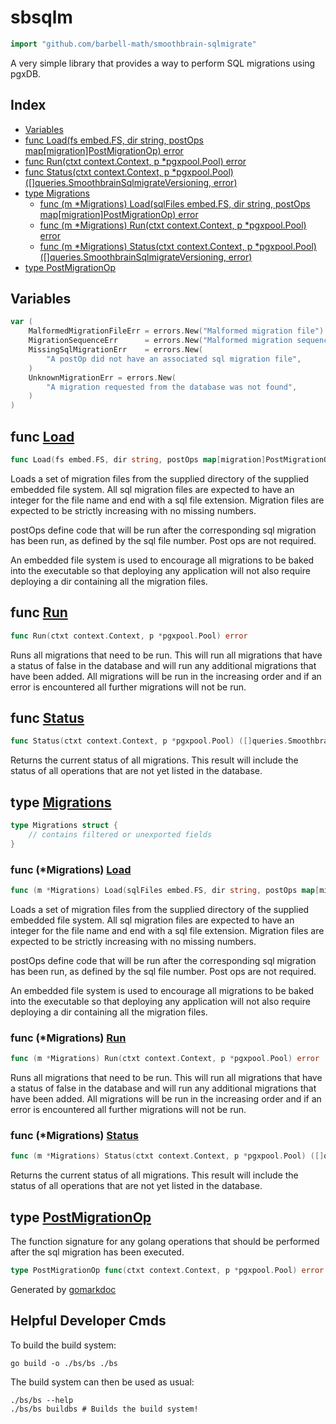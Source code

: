 <!-- gomarkdoc:embed:start -->

<!-- Code generated by gomarkdoc. DO NOT EDIT -->

# sbsqlm

```go
import "github.com/barbell-math/smoothbrain-sqlmigrate"
```

A very simple library that provides a way to perform SQL migrations using pgxDB.

## Index

- [Variables](<#variables>)
- [func Load\(fs embed.FS, dir string, postOps map\[migration\]PostMigrationOp\) error](<#Load>)
- [func Run\(ctxt context.Context, p \*pgxpool.Pool\) error](<#Run>)
- [func Status\(ctxt context.Context, p \*pgxpool.Pool\) \(\[\]queries.SmoothbrainSqlmigrateVersioning, error\)](<#Status>)
- [type Migrations](<#Migrations>)
  - [func \(m \*Migrations\) Load\(sqlFiles embed.FS, dir string, postOps map\[migration\]PostMigrationOp\) error](<#Migrations.Load>)
  - [func \(m \*Migrations\) Run\(ctxt context.Context, p \*pgxpool.Pool\) error](<#Migrations.Run>)
  - [func \(m \*Migrations\) Status\(ctxt context.Context, p \*pgxpool.Pool\) \(\[\]queries.SmoothbrainSqlmigrateVersioning, error\)](<#Migrations.Status>)
- [type PostMigrationOp](<#PostMigrationOp>)


## Variables

<a name="MalformedMigrationFileErr"></a>

```go
var (
    MalformedMigrationFileErr = errors.New("Malformed migration file")
    MigrationSequenceErr      = errors.New("Malformed migration sequence")
    MissingSqlMigrationErr    = errors.New(
        "A postOp did not have an associated sql migration file",
    )
    UnknownMigrationErr = errors.New(
        "A migration requested from the database was not found",
    )
)
```

<a name="Load"></a>
## func [Load](<https://github.com/barbell-math/smoothbrain-sqlmigrate/blob/main/sqlMigrate.go#L65>)

```go
func Load(fs embed.FS, dir string, postOps map[migration]PostMigrationOp) error
```

Loads a set of migration files from the supplied directory of the supplied embedded file system. All sql migration files are expected to have an integer for the file name and end with a sql file extension. Migration files are expected to be strictly increasing with no missing numbers.

postOps define code that will be run after the corresponding sql migration has been run, as defined by the sql file number. Post ops are not required.

An embedded file system is used to encourage all migrations to be baked into the executable so that deploying any application will not also require deploying a dir containing all the migration files.

<a name="Run"></a>
## func [Run](<https://github.com/barbell-math/smoothbrain-sqlmigrate/blob/main/sqlMigrate.go#L82>)

```go
func Run(ctxt context.Context, p *pgxpool.Pool) error
```

Runs all migrations that need to be run. This will run all migrations that have a status of false in the database and will run any additional migrations that have been added. All migrations will be run in the increasing order and if an error is encountered all further migrations will not be run.

<a name="Status"></a>
## func [Status](<https://github.com/barbell-math/smoothbrain-sqlmigrate/blob/main/sqlMigrate.go#L71-L74>)

```go
func Status(ctxt context.Context, p *pgxpool.Pool) ([]queries.SmoothbrainSqlmigrateVersioning, error)
```

Returns the current status of all migrations. This result will include the status of all operations that are not yet listed in the database.

<a name="Migrations"></a>
## type [Migrations](<https://github.com/barbell-math/smoothbrain-sqlmigrate/blob/main/sqlMigrate.go#L30-L36>)



```go
type Migrations struct {
    // contains filtered or unexported fields
}
```

<a name="Migrations.Load"></a>
### func \(\*Migrations\) [Load](<https://github.com/barbell-math/smoothbrain-sqlmigrate/blob/main/sqlMigrate.go#L97-L101>)

```go
func (m *Migrations) Load(sqlFiles embed.FS, dir string, postOps map[migration]PostMigrationOp) error
```

Loads a set of migration files from the supplied directory of the supplied embedded file system. All sql migration files are expected to have an integer for the file name and end with a sql file extension. Migration files are expected to be strictly increasing with no missing numbers.

postOps define code that will be run after the corresponding sql migration has been run, as defined by the sql file number. Post ops are not required.

An embedded file system is used to encourage all migrations to be baked into the executable so that deploying any application will not also require deploying a dir containing all the migration files.

<a name="Migrations.Run"></a>
### func \(\*Migrations\) [Run](<https://github.com/barbell-math/smoothbrain-sqlmigrate/blob/main/sqlMigrate.go#L189>)

```go
func (m *Migrations) Run(ctxt context.Context, p *pgxpool.Pool) error
```

Runs all migrations that need to be run. This will run all migrations that have a status of false in the database and will run any additional migrations that have been added. All migrations will be run in the increasing order and if an error is encountered all further migrations will not be run.

<a name="Migrations.Status"></a>
### func \(\*Migrations\) [Status](<https://github.com/barbell-math/smoothbrain-sqlmigrate/blob/main/sqlMigrate.go#L152-L155>)

```go
func (m *Migrations) Status(ctxt context.Context, p *pgxpool.Pool) ([]queries.SmoothbrainSqlmigrateVersioning, error)
```

Returns the current status of all migrations. This result will include the status of all operations that are not yet listed in the database.

<a name="PostMigrationOp"></a>
## type [PostMigrationOp](<https://github.com/barbell-math/smoothbrain-sqlmigrate/blob/main/sqlMigrate.go#L28>)

The function signature for any golang operations that should be performed after the sql migration has been executed.

```go
type PostMigrationOp func(ctxt context.Context, p *pgxpool.Pool) error
```

Generated by [gomarkdoc](<https://github.com/princjef/gomarkdoc>)


<!-- gomarkdoc:embed:end -->

## Helpful Developer Cmds

To build the build system:

```
go build -o ./bs/bs ./bs
```

The build system can then be used as usual:

```
./bs/bs --help
./bs/bs buildbs # Builds the build system!
```
